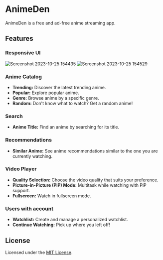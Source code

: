 # AnimeDen

AnimeDen is a free and ad-free anime streaming app.

## Features

### Responsive UI
![Screenshot 2023-10-25 154435](https://github.com/sinnedpenguin/animeden/assets/133164950/ef5fe265-319e-475f-9ff3-bb156e85281c)
![Screenshot 2023-10-25 154529](https://github.com/sinnedpenguin/animeden/assets/133164950/be710a82-f8f4-4c36-b0de-5bef8b53b860)

### Anime Catalog

- **Trending:** Discover the latest trending anime.
- **Popular:** Explore popular anime.
- **Genre:** Browse anime by a specific genre.
- **Random:** Don't know what to watch? Get a random anime!

### Search

- **Anime Title:** Find an anime by searching for its title.

### Recommendations

- **Similar Anime:** See anime recommendations similar to the one you are currently watching.

### Video Player

- **Quality Selection:** Choose the video quality that suits your preference.
- **Picture-in-Picture (PiP) Mode:** Multitask while watching with PiP support.
- **Fullscreen:** Watch in fullscreen mode.

### Users with account

- **Watchlist:** Create and manage a personalized watchlist.
- **Continue Watching:** Pick up where you left off!

## License

Licensed under the [MIT License](LICENSE).
